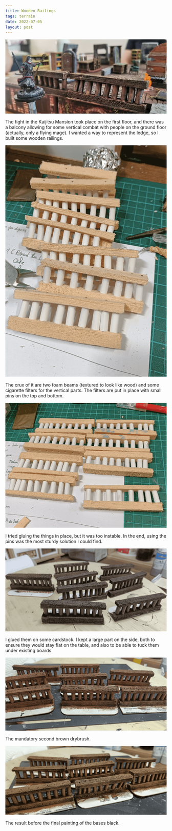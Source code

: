 ```yaml
---
title: Wooden Railings
tags: terrain
date: 2022-07-05
layout: post
---
```


![image-20220626235043899](image-20220626235043899.46130137f2.jpeg)

The fight in the Kaijitsu Mansion took place on the first floor, and there was a balcony allowing for some vertical combat with people on the ground floor (actually, only a flying mage). I wanted a way to represent the ledge, so I built some wooden railings.

![image-20220705224001925](image-20220705224001925.png)

The crux of it are two foam beams (textured to look like wood) and some cigarette filters for the vertical parts. The filters are put in place with small pins on the top and bottom.

![image-20220705224122142](image-20220705224122142.png)

I tried gluing the things in place, but it was too instable. In the end, using the pins was the most sturdy solution I could find.

![image-20220705224204861](image-20220705224204861.png)

I glued them on some cardstock. I kept a large part on the side, both to ensure they would stay flat on the table, and also to be able to tuck them under existing boards.

![image-20220705224303398](image-20220705224303398.png)

The mandatory second brown drybrush.

![image-20220705224317016](image-20220705224317016.png)

The result before the final painting of the bases black.

